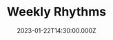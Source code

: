 ---
video:
  type: vimeo
  id: 791920434
speaker:
  permalink: bart-wilkins
  name: Bart Wilkins
title: Weekly Rhythms
image: https://i.imgur.com/wJA8JJh.png
date: 2023-01-22T14:30:00.000Z
series: "rhythm"
---